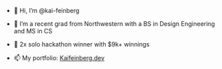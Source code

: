 - 👋 Hi, I’m @kai-feinberg

- 👀 I’m a recent grad from Northwestern with a BS in Design Engineering and MS in CS
- 💞️ 2x solo hackathon winner with $9k+ winnings 
- 📫 My portfolio: <a target="_blank" href= "https://www.kaifeinberg.dev/"> Kaifeinberg.dev </a>
<!---
kai-feinberg/kai-feinberg is a ✨ special ✨ repository because its `README.md` (this file) appears on your GitHub profile.
You can click the Preview link to take a look at your changes.
--->
